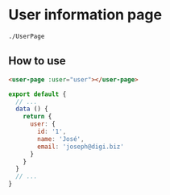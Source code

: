 # User information page

```./UserPage```

## How to use

```html
<user-page :user="user"></user-page>
```

```javascript
export default {
  // ...
  data () {
    return {
      user: {
        id: '1',
        name: 'José',
        email: 'joseph@digi.biz'
      }
    }
  }
  // ...
}
```

